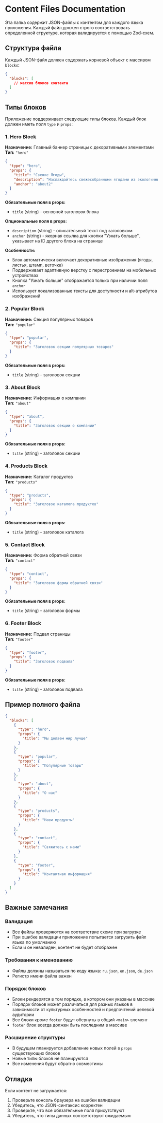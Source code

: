 # Content Files Documentation

Эта папка содержит JSON-файлы с контентом для каждого языка приложения. Каждый файл должен строго соответствовать определенной структуре, которая валидируется с помощью Zod-схем.

## Структура файла

Каждый JSON-файл должен содержать корневой объект с массивом `blocks`:

```json
{
  "blocks": [
    // массив блоков контента
  ]
}
```

## Типы блоков

Приложение поддерживает следующие типы блоков. Каждый блок должен иметь поля `type` и `props`:

### 1. Hero Block

**Назначение:** Главный баннер страницы с декоративными элементами  
**Тип:** `"hero"`

```json
{
  "type": "hero",
  "props": {
    "title": "Свежие Ягоды",
    "description": "Наслаждайтесь свежесобранными ягодами из экологичных городских ферм. Доставка прямо домой — натурально, полезно, экологично и невероятно вкусно всегда.",
    "anchor": "about2"
  }
}
```

**Обязательные поля в props:**

- `title` (string) - основной заголовок блока

**Опциональные поля в props:**

- `description` (string) - описательный текст под заголовком
- `anchor` (string) - якорная ссылка для кнопки "Узнать больше", указывает на ID другого блока на странице

**Особенности:**

- Блок автоматически включает декоративные изображения (ягоды, листья, штамп, веточка)
- Поддерживает адаптивную верстку с перестроением на мобильных устройствах
- Кнопка "Узнать больше" отображается только при наличии поля `anchor`
- Использует локализованные тексты для доступности и alt-атрибутов изображений

### 2. Popular Block

**Назначение:** Секция популярных товаров  
**Тип:** `"popular"`

```json
{
  "type": "popular",
  "props": {
    "title": "Заголовок секции популярных товаров"
  }
}
```

**Обязательные поля в props:**

- `title` (string) - заголовок секции

### 3. About Block

**Назначение:** Информация о компании  
**Тип:** `"about"`

```json
{
  "type": "about",
  "props": {
    "title": "Заголовок секции о компании"
  }
}
```

**Обязательные поля в props:**

- `title` (string) - заголовок секции

### 4. Products Block

**Назначение:** Каталог продуктов  
**Тип:** `"products"`

```json
{
  "type": "products",
  "props": {
    "title": "Заголовок каталога продуктов"
  }
}
```

**Обязательные поля в props:**

- `title` (string) - заголовок каталога

### 5. Contact Block

**Назначение:** Форма обратной связи  
**Тип:** `"contact"`

```json
{
  "type": "contact",
  "props": {
    "title": "Заголовок формы обратной связи"
  }
}
```

**Обязательные поля в props:**

- `title` (string) - заголовок формы

### 6. Footer Block

**Назначение:** Подвал страницы  
**Тип:** `"footer"`

```json
{
  "type": "footer",
  "props": {
    "title": "Заголовок подвала"
  }
}
```

**Обязательные поля в props:**

- `title` (string) - заголовок подвала

## Пример полного файла

```json
{
  "blocks": [
    {
      "type": "hero",
      "props": {
        "title": "Мы делаем мир лучше"
      }
    },
    {
      "type": "popular",
      "props": {
        "title": "Популярные товары"
      }
    },
    {
      "type": "about",
      "props": {
        "title": "О нас"
      }
    },
    {
      "type": "products",
      "props": {
        "title": "Наши продукты"
      }
    },
    {
      "type": "contact",
      "props": {
        "title": "Свяжитесь с нами"
      }
    },
    {
      "type": "footer",
      "props": {
        "title": "Контактная информация"
      }
    }
  ]
}
```

## Важные замечания

### Валидация

- Все файлы проверяются на соответствие схеме при загрузке
- При ошибке валидации приложение попытается загрузить файл языка по умолчанию
- Если и он невалиден, контент не будет отображен

### Требования к именованию

- Файлы должны называться по коду языка: `ru.json`, `en.json`, `de.json`
- Регистр имени файла важен

### Порядок блоков

- Блоки рендерятся в том порядке, в котором они указаны в массиве
- Порядок блоков может различаться для разных языков в зависимости от культурных особенностей и предпочтений целевой аудитории
- Все блоки кроме `footer` будут обернуты в общий `<main>` элемент
- `footer` блок всегда должен быть последним в массиве

### Расширение структуры

- В будущем планируется добавление новых полей в `props` существующих блоков
- Новые типы блоков не планируются
- Все изменения будут обратно совместимы

## Отладка

Если контент не загружается:

1. Проверьте консоль браузера на ошибки валидации
2. Убедитесь, что JSON-синтаксис корректен
3. Проверьте, что все обязательные поля присутствуют
4. Убедитесь, что типы данных соответствуют ожидаемым
